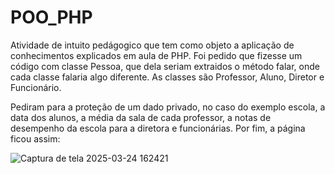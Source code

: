 # POO_PHP

Atividade de intuito pedágogico que tem como objeto a aplicação de conhecimentos explicados em aula de PHP. Foi pedido que fizesse um código com classe Pessoa, que dela seriam extraidos o método falar, onde cada classe falaria algo diferente. As classes são Professor, Aluno, Diretor e Funcionário.


Pediram para a proteção de um dado privado, no caso do exemplo escola, a data dos alunos, a média da sala de cada professor, a notas de desempenho da escola para a diretora e funcionárias. Por fim, a página ficou assim:

![Captura de tela 2025-03-24 162421](https://github.com/user-attachments/assets/87021b96-bc86-4a0d-8993-54068b95224e)

 
